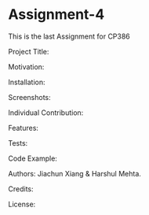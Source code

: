 # Assignment-4
This is the last Assignment for CP386

Project Title:

Motivation:

Installation:

Screenshots:

Individual Contribution:

Features:

Tests:

Code Example:

Authors: Jiachun Xiang & Harshul Mehta. 

Credits:

License: 
